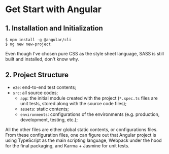 # Get Start with Angular

## 1. Installation and Initialization

```shell
$ npm install -g @angular/cli
$ ng new new-project
```

Even though I've chosen pure CSS as the style sheet language, SASS is still built and installed, don't know why.

## 2. Project Structure

* `e2e`: end-to-end test contents;
* `src`: all source codes;
  * `app`: the initial module created with the project (`*.spec.ts` files are unit tests, stored along with the source code files);
  * `assets`: static contents;
  * `environments`: configurations of the environments (e.g. production, development, testing, etc.);

All the other files are either global static contents, or configurations files. From these configuration files, one can figure out that Angular project is using TypeScript as the main scripting language, Webpack under the hood for the final packaging, and Karma + Jasmine for unit tests.
